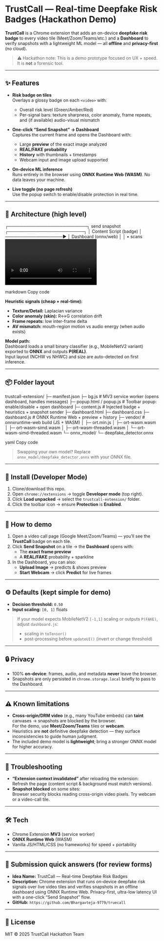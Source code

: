 # TrustCall — Real-time Deepfake Risk Badges (Hackathon Demo)

**TrustCall** is a Chrome extension that adds an on-device **deepfake risk badge** to every video tile (Meet/Zoom/Teams/etc.) and a **Dashboard** to verify snapshots with a lightweight ML model — all **offline** and **privacy-first** (no cloud).

> ⚠️ Hackathon note: This is a demo prototype focused on UX + speed. It is **not** a forensic tool.

---

## ✨ Features

- **Risk badge on tiles**  
  Overlays a glossy badge on each `<video>` with:
  - Overall risk level (Green/Amber/Red)
  - Per-signal bars: texture sharpness, color anomaly, frame repeats, and (if available) audio-visual mismatch

- **One-click “Send Snapshot” → Dashboard**  
  Captures the current frame and opens the Dashboard with:
  - Large **preview** of the exact image analyzed
  - **REAL/FAKE probability**
  - **History** with thumbnails + timestamps
  - Webcam input and image upload supported

- **On-device ML inference**  
  Runs entirely in the browser using **ONNX Runtime Web (WASM)**. No data leaves your machine.

- **Live toggle (no page refresh)**  
  Use the popup switch to enable/disable protection in real time.

---

## 🧱 Architecture (high level)

┌──────────────────────────┐ send snapshot ┌─────────────────────────┐
│ Content Script (badge) │ ───────────────────▶ │ Dashboard (onnx/web) │
│ • scans <video> tiles │ │ • preview & predict │
│ • fast heuristics │ ◀── broadcast frame │ • history & sparkline │
│ • “Send Snapshot” btn │ │ • ONNX Runtime (WASM) │
└───────────┬──────────────┘ └──────────┬─────────────┘
│ open tab + stash frame (storage.local) │
└─────────────── Background Service Worker ──────┘

markdown
Copy code

**Heuristic signals (cheap + real-time):**
- **Texture/Detail:** Laplacian variance  
- **Color anomaly (skin):** R↔G correlation drift  
- **Frame repeats:** low inter-frame delta  
- **AV mismatch:** mouth-region motion vs audio energy (when audio exists)

**Model path:**  
Dashboard loads a small binary classifier (e.g., MobileNetV2 variant) exported to **ONNX** and outputs **P(REAL)**.  
Input layout (NCHW vs NHWC) and size are auto-detected on first inference.

---

## 📦 Folder layout

trustcall-extension/
├─ manifest.json
├─ bg.js # MV3 service worker (opens dashboard, handles messages)
├─ popup.html / popup.js # Toolbar popup: enable/disable + open dashboard
├─ content.js # Injected badge + heuristics + snapshot sender
├─ dashboard.html
├─ dashboard.css
├─ dashboard.js # ONNX Runtime Web + preview + history
├─ vendor/ # onnxruntime-web build (JS + WASM)
│ ├─ ort.min.js
│ ├─ ort-wasm.wasm
│ ├─ ort-wasm-simd.wasm
│ ├─ ort-wasm-threaded.wasm
│ └─ ort-wasm-simd-threaded.wasm
└─ onnx_model/
└─ deepfake_detector.onnx

yaml
Copy code

> Swapping your own model? Replace `onnx_model/deepfake_detector.onnx` with your ONNX file.

---

## 🚀 Install (Developer Mode)

1. Clone/download this repo.
2. Open `chrome://extensions` → toggle **Developer mode** (top right).
3. Click **Load unpacked** → select the `trustcall-extension/` folder.
4. Click the toolbar icon → ensure **Protection** is **Enabled**.

---

## 🧪 How to demo

1. Open a video call page (Google Meet/Zoom/Teams) — you’ll see the **TrustCall** badge on each tile.
2. Click **Send Snapshot** on a tile → the **Dashboard** opens with:
   - The **exact frame preview**
   - A **REAL/FAKE** probability + sparkline
3. In the Dashboard, you can also:
   - **Upload Image** → predicts & shows preview
   - **Start Webcam** → click **Predict** for live frames

---

## ⚙️ Defaults (kept simple for demo)

- **Decision threshold:** `0.50`  
- **Input scaling:** `[0, 1]` floats  

> If your model expects MobileNetV2 `[-1,1]` scaling or outputs `P(FAKE)`, adjust `dashboard.js`:
> - scaling in `toTensor()`  
> - post-processing before `updateUI()` (invert or change threshold)

---

## 🔒 Privacy

- 100% **on-device**: frames, audio, and metadata **never** leave the browser.
- Snapshots are only persisted in `chrome.storage.local` briefly to pass to the Dashboard.

---

## ⚠️ Known limitations

- **Cross-origin/DRM video** (e.g., many YouTube embeds) can **taint** canvases → snapshots are blocked by the browser.  
  For the demo, use **Meet/Zoom/Teams** tiles or **webcam**.
- Heuristics are **not** definitive deepfake detection — they surface inconsistencies to guide human judgment.
- The included demo model is **lightweight**; bring a stronger ONNX model for higher accuracy.

---

## 🔧 Troubleshooting

- **“Extension context invalidated”** after reloading the extension:  
  Refresh the page (content script & background must match versions).
- **Snapshot blocked** on some sites:  
  Browser security blocks reading cross-origin video pixels. Try webcam or a video-call tile.

---

## 🛠️ Tech

- Chrome Extension **MV3** (service worker)
- **ONNX Runtime Web** (WASM)
- Vanilla JS/HTML/CSS (no frameworks) for speed + portability

---

## 📝 Submission quick answers (for review forms)

- **Idea Name:** TrustCall — Real-time Deepfake Risk Badges  
- **Description:** Chrome extension that runs on-device deepfake risk signals over live video tiles and verifies snapshots in an offline dashboard using ONNX Runtime Web. Privacy-first, ultra-low latency UI with a one-click “Send Snapshot” flow.  
- **GitHub:** `https://github.com/Bhargavteja-9779/truecall`

---

## 📜 License

MIT © 2025 TrustCall Hackathon Team
